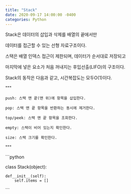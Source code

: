 ```yaml
---
title: "Stack"
date: 2020-09-17 14:00:00 -0400
categories: Python
---
```


Stack은 데이터의 삽입과 삭제를 배열의 끝에서만 

데이터를 접근할 수 있는 선형 자료구조이다. 

스택은 배열 인덱스 접근이 제한되며, 데이터가 순서대로 저장되고 

마지막에 넣은 요소가 처음 꺼내지는 후입선출(LIFO)의 구조이다.

Stack의 동작은 다음과 같고, 시간복잡도는 모두O(1)이다.


"""

    push: 스택 맨 끝(맨 위)에 항목을 삽입한다.

    pop: 스택 맨 끝 항목을 반환하는 동시에 제거한다.

    top/peek: 스택 맨 끝 항목을 조회한다.

    empty: 스택이 비어 있는지 확인한다.

    size: 스택 크기를 확인한다.

"""

​```python

class Stack(object):

    def__init__(self):
        self.items = []

​```

[jekyll-docs]: https://jekyllrb.com/docs/home
[jekyll-gh]:   https://github.com/jekyll/jekyll
[jekyll-talk]: https://talk.jekyllrb.com/